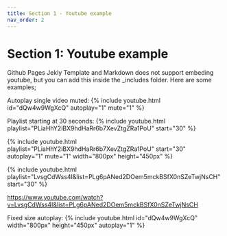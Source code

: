 ```yaml
---
title: Section 1 - Youtube example
nav_order: 2
---
```


# Section 1: Youtube example

Github Pages Jekly Template and Markdown does not support embeding youtube, but you can add this inside the _includes folder. Here are some examples;

Autoplay single video muted:
{% include youtube.html id="dQw4w9WgXcQ" autoplay="1" mute="1" %}

Playlist starting at 30 seconds:
{% include youtube.html playlist="PLiaHhY2iBX9hdHaRr6b7XevZtgZRa1PoU" start="30" %}

{% include youtube.html 
   playlist="PLiaHhY2iBX9hdHaRr6b7XevZtgZRa1PoU"
   start="30"
   autoplay="1"
   mute="1"
   width="800px"
   height="450px" %}

{% include youtube.html playlist="LvsgCdWss4I&list=PLg6pANed2DOem5mckBSfX0nSZeTwjNsCH" start="30" %}

https://www.youtube.com/watch?v=LvsgCdWss4I&list=PLg6pANed2DOem5mckBSfX0nSZeTwjNsCH

Fixed size autoplay:
{% include youtube.html id="dQw4w9WgXcQ" width="800px" height="450px" autoplay="1" %}

